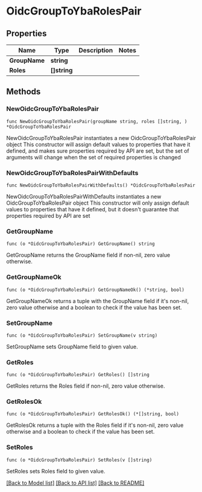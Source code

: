 # OidcGroupToYbaRolesPair

## Properties

Name | Type | Description | Notes
------------ | ------------- | ------------- | -------------
**GroupName** | **string** |  | 
**Roles** | **[]string** |  | 

## Methods

### NewOidcGroupToYbaRolesPair

`func NewOidcGroupToYbaRolesPair(groupName string, roles []string, ) *OidcGroupToYbaRolesPair`

NewOidcGroupToYbaRolesPair instantiates a new OidcGroupToYbaRolesPair object
This constructor will assign default values to properties that have it defined,
and makes sure properties required by API are set, but the set of arguments
will change when the set of required properties is changed

### NewOidcGroupToYbaRolesPairWithDefaults

`func NewOidcGroupToYbaRolesPairWithDefaults() *OidcGroupToYbaRolesPair`

NewOidcGroupToYbaRolesPairWithDefaults instantiates a new OidcGroupToYbaRolesPair object
This constructor will only assign default values to properties that have it defined,
but it doesn't guarantee that properties required by API are set

### GetGroupName

`func (o *OidcGroupToYbaRolesPair) GetGroupName() string`

GetGroupName returns the GroupName field if non-nil, zero value otherwise.

### GetGroupNameOk

`func (o *OidcGroupToYbaRolesPair) GetGroupNameOk() (*string, bool)`

GetGroupNameOk returns a tuple with the GroupName field if it's non-nil, zero value otherwise
and a boolean to check if the value has been set.

### SetGroupName

`func (o *OidcGroupToYbaRolesPair) SetGroupName(v string)`

SetGroupName sets GroupName field to given value.


### GetRoles

`func (o *OidcGroupToYbaRolesPair) GetRoles() []string`

GetRoles returns the Roles field if non-nil, zero value otherwise.

### GetRolesOk

`func (o *OidcGroupToYbaRolesPair) GetRolesOk() (*[]string, bool)`

GetRolesOk returns a tuple with the Roles field if it's non-nil, zero value otherwise
and a boolean to check if the value has been set.

### SetRoles

`func (o *OidcGroupToYbaRolesPair) SetRoles(v []string)`

SetRoles sets Roles field to given value.



[[Back to Model list]](../README.md#documentation-for-models) [[Back to API list]](../README.md#documentation-for-api-endpoints) [[Back to README]](../README.md)


